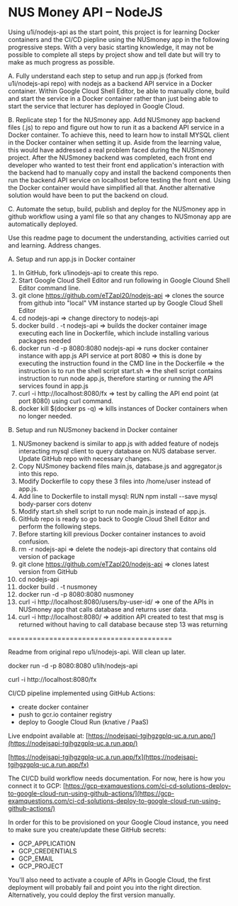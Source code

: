# NUS Money API – NodeJS

Using u1i/nodejs-api as the start point, this project is for learning Docker containers and the CI/CD piepline using the NUSmoney app in the following progressive steps.  With a very basic starting knowledge, it may not be possible to complete all steps by project show and tell date but will try to make as much progress as possible.

A. Fully understand each step to setup and run app.js (forked from u1i/nodejs-api repo) with nodejs as a backend API service in a Docker container.  Within Google Cloud Shell Editor, be able to manually clone, build and start the service in a Docker container rather than just being able to start the service that lecturer has deployed in Google Cloud.

B. Replicate step 1 for the NUSmoney app.  Add NUSmoney app backend files (.js) to repo and figure out how to run it as a backend API service in a Docker container.  To achieve this, need to learn how to install MYSQL client in the Docker container when setting it up.  Aside from the learning value, this would have addressed a real problem faced during the NUSmoney project.  After the NUSmoney backend was completed, each front end developer who wanted to test their front end application's interaction with the backend had to manually copy and install the backend components then run the backend API service on localhost before testing the front end.  Using the Docker container would have simplified all that.  Another alternative solution would have been to put the backend on cloud.

C. Automate the setup, build, publish and deploy for the NUSmoney app in github workflow using a yaml file so that any changes to NUSmonay app are automatically deployed.

Use this readme page to document the understanding, activities carried out and learning.  Address changes.

A. Setup and run app.js in Docker container
1. In GitHub, fork u1inodejs-api to create this repo.
2. Start Google Cloud Shell Editor and run following in Google Clound Shell Editor command line.
3. git clone https://github.com/eTZapl20/nodejs-api => clones the source from github into "local" VM instance started up by Google Cloud Shell Editor
4. cd nodejs-api => change directory to nodejs-api
5. docker build . -t nodejs-api => builds the docker container image executing each line in Dockerfile, which include installing various packages needed
6. docker run -d -p 8080:8080 nodejs-api => runs docker container instance with app.js API service at port 8080 => this is done by executing the instruction found in the CMD line in the Dockerfile => the instruction is to run the shell script start.sh => the shell script contains instruction to run node app.js, therefore starting or running the API services found in app.js
7. curl -i http://localhost:8080/fx => test by calling the API end point (at port 8080) using curl command.
8. docker kill $(docker ps -q) => kills instances of Docker containers when no longer needed.

B. Setup and run NUSmoney backend in Docker container
1. NUSmoney backend is similar to app.js with added feature of nodejs interacting mysql client to query database on NUS database server.  Update GitHub repo with necessary changes.
2. Copy NUSmoney backend files main.js, database.js and aggregator.js into this repo.
3. Modify Dockerfile to copy these 3 files into /home/user instead of app.js.
4. Add line to Dockerfile to install mysql: RUN npm install --save mysql body-parser cors dotenv
5. Modify start.sh shell script to run node main.js instead of app.js.
6. GitHub repo is ready so go back to Google Cloud Shell Editor and perform the following steps.
7. Before starting kill previous Docker container instances to avoid confusion.
8. rm -r nodejs-api => delete the nodejs-api directory that contains old version of package
9. git clone https://github.com/eTZapl20/nodejs-api => clones latest version from GitHub
10. cd nodejs-api
11. docker build . -t nusmoney
12. docker run -d -p 8080:8080 nusmoney
13. curl -i http://localhost:8080/users/by-user-id/ => one of the APIs in NUSmoney app that calls database and returns user data.
14. curl -i http://localhost:8080/ => addition API created to test that msg is returned without having to call database because step 13 was returning 


========================================

Readme from original repo u1i/nodejs-api.  Will clean up later.

docker run -d -p 8080:8080 u1ih/nodejs-api

curl -i http://localhost:8080/fx

CI/CD pipeline implemented using GitHub Actions:

* create docker container
* push to gcr.io container registry
* deploy to Google Cloud Run (knative / PaaS)

Live endpoint available at: [https://nodejsapi-tgihgzgplq-uc.a.run.app/](https://nodejsapi-tgihgzgplq-uc.a.run.app/)

[https://nodejsapi-tgihgzgplq-uc.a.run.app/fx](https://nodejsapi-tgihgzgplq-uc.a.run.app/fx)


The CI/CD build workflow needs documentation. For now, here is how you connect it to GCP: [https://gcp-examquestions.com/ci-cd-solutions-deploy-to-google-cloud-run-using-github-actions/](https://gcp-examquestions.com/ci-cd-solutions-deploy-to-google-cloud-run-using-github-actions/)

In order for this to be provisioned on your Google Cloud instance, you need to make sure you create/update these GitHub secrets:

* GCP_APPLICATION
* GCP_CREDENTIALS
* GCP_EMAIL
* GCP_PROJECT

You'll also need to activate a couple of APIs in Google Cloud, the first deployment will probably fail and point you into the right direction. Alternatively, you could deploy the first version manually.

